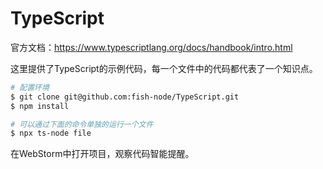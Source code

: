 # TypeScript
官方文档：https://www.typescriptlang.org/docs/handbook/intro.html

这里提供了TypeScript的示例代码，每一个文件中的代码都代表了一个知识点。

``` bash
# 配置环境
$ git clone git@github.com:fish-node/TypeScript.git
$ npm install

# 可以通过下面的命令单独的运行一个文件
$ npx ts-node file
```

在WebStorm中打开项目，观察代码智能提醒。


